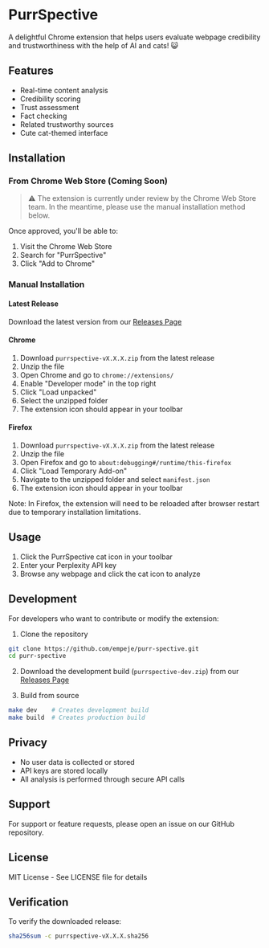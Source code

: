 # PurrSpective

A delightful Chrome extension that helps users evaluate webpage credibility and trustworthiness with the help of AI and cats! 😺

## Features

- Real-time content analysis
- Credibility scoring
- Trust assessment
- Fact checking
- Related trustworthy sources
- Cute cat-themed interface

## Installation

### From Chrome Web Store (Coming Soon)
> ⚠️ The extension is currently under review by the Chrome Web Store team. In the meantime, please use the manual installation method below.

Once approved, you'll be able to:
1. Visit the Chrome Web Store
2. Search for "PurrSpective"
3. Click "Add to Chrome"

### Manual Installation

#### Latest Release
Download the latest version from our [Releases Page](https://github.com/empeje/purr-spective/releases/latest)

#### Chrome
1. Download `purrspective-vX.X.X.zip` from the latest release
2. Unzip the file
3. Open Chrome and go to `chrome://extensions/`
4. Enable "Developer mode" in the top right
5. Click "Load unpacked"
6. Select the unzipped folder
7. The extension icon should appear in your toolbar

#### Firefox
1. Download `purrspective-vX.X.X.zip` from the latest release
2. Unzip the file
3. Open Firefox and go to `about:debugging#/runtime/this-firefox`
4. Click "Load Temporary Add-on"
5. Navigate to the unzipped folder and select `manifest.json`
6. The extension icon should appear in your toolbar

Note: In Firefox, the extension will need to be reloaded after browser restart due to temporary installation limitations.

## Usage

1. Click the PurrSpective cat icon in your toolbar
2. Enter your Perplexity API key
3. Browse any webpage and click the cat icon to analyze

## Development

For developers who want to contribute or modify the extension:

1. Clone the repository
```bash
git clone https://github.com/empeje/purr-spective.git
cd purr-spective
```

2. Download the development build (`purrspective-dev.zip`) from our [Releases Page](https://github.com/empeje/purr-spective/releases/latest)

3. Build from source
```bash
make dev    # Creates development build
make build  # Creates production build
```

## Privacy

- No user data is collected or stored
- API keys are stored locally
- All analysis is performed through secure API calls

## Support

For support or feature requests, please open an issue on our GitHub repository.

## License

MIT License - See LICENSE file for details

## Verification

To verify the downloaded release:
```bash
sha256sum -c purrspective-vX.X.X.sha256
``` 